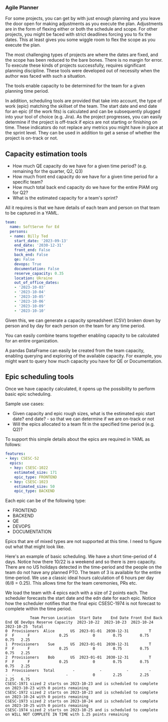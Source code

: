 ### Agile Planner

For some projects, you can get by with just enough planning and you leave the door open for making adjustments as you execute the plan. Adjustments are in the form of flexing either or both the schedule and scope. For other projects, you might be faced with strict deadlines forcing you to fix the dates. This at least gives you some wiggle room to flex the scope as you execute the plan. 

The most challenging types of projects are where the dates are fixed, and the scope has been reduced to the bare bones. There is no margin for error. To execute these kinds of projects successfully, requires significant planning discipline. These tools were developed out of necessity when the author was faced with
such a situation. 

The tools enable capacity to be determined for the team for a given planning time period.

In addition, scheduling tools are provided that take into account, the type of work (epic) matching the skillset of the team. The start date and end date for an epic (if the work fits) is calculated and can be subsequently plugged into your tool of choice (e.g. Jira). As the project progresses, you can easily determine if the project is off-track if epics are not starting or finishing on time. These indicators do not replace any metrics you might have in place at the sprint level. They can be used in addition to get a sense of whether the project is on-track or not.

## Capacity estimation tools

- How much QE capacity do we have for a given time period? (e.g. remaining for the quarter, Q2, Q3)
- How much front end capacity do we have for a given time period for a specific team?
- How much total back end capacity do we have for the entire PIAM org for Q2?
- What is the estimated capacity for a team's sprint?

All it requires is that we have details of each team and person on that team to be captured in a YAML.

```yaml
team:
  name: SoftServe for Ed
  persons:
  - name: Billy Ted
    start_date: '2023-09-13'
    end_date: '2030-12-31'
    front_end: False
    back_end: False
    qe: False
    devops: True
    documentation: False
    reserve_capacity: 0.35
    location: Ukraine
    out_of_office_dates:
    - '2023-10-03'
    - '2023-10-04'
    - '2023-10-05'
    - '2023-10-06'
    - '2023-10-09'
    - '2023-10-10'
```

Given this, we can generate a capacity spreadsheet (CSV) broken down by person and by day for each person on the team for any time period.

You can easily combine teams together enabling capacity to be calculated for an entire organization.

A pandas DataFrame can easily be created from the team capacity, enabling querying and exploring of the available capacity. For example, you might want to query how much capacity you have for QE or Documentation.

## Epic scheduling tools

Once we have capacity calculated, it opens up the possibility to perform basic epic scheduling.

Sample use cases:

- Given capacity and epic rough sizes, what is the estimated epic start date? end date? - so that we can determine if we are on-track or not
- Will the epics allocated to a team fit in the specified time period (e.g. Q2)?

To support this simple details about the epics are required in YAML as follows:

```yaml
features:
- key: CSESC-52
  epics:
  - key: CSESC-1022
    estimated_size: 171
    epic_type: FRONTEND
  - key: CSESC-1023
    estimated_size: 50
    epic_type: BACKEND
```

Each epic can be of the following type:

- FRONTEND 
- BACKEND 
- QE 
- DEVOPS 
- DOCUMENTATION 

Epics that are of mixed types are not supported at this time. I need to figure out what that might look like.

Here's an example of basic scheduling. We have a short time-period of 4 days. Notice how there 10/22 is a weekend and so there is zero capacity. There are no US holidays detected in the time-period and the people on the team do not have any planned PTO. The team of 3 is available for the entire time-period. We use a classic ideal hours calculation of 6 hours per day (6/8 = 0.25). This allows time for the team ceremonies, PRs etc.

We load the team with 4 epics each with a size of 2 points each. The scheduler forecasts the start date and the edn date for each epic. Notice how the
scheduler notifies that the final epic CSESC-1974 is not forecast to complete within the time period.

```
           Team Person Location  Start Date    End Date Front End Back End QE DevOps Reserve Capacity  2023-10-22  2023-10-23  2023-10-24  2023-10-25  Total
0  Provisioners  Alice       US  2023-01-01  2030-12-31         T        F  F      F             0.25           0        0.75        0.75        0.75   2.25
1  Provisioners    Sue       US  2023-01-01  2030-12-31         T        F  F      F             0.25           0        0.75        0.75        0.75   2.25
2  Provisioners    Bob       US  2023-01-01  2030-12-31         T        F  F      F             0.25           0        0.75        0.75        0.75   2.25
3  Provisioners  Total        -           -           -         -        -  -      -                -           0        2.25        2.25        2.25   6.75
CSESC-1971 sized 2 starts on 2023-10-23 and is scheduled to complete on 2023-10-23 with 0 points remaining
CSESC-1972 sized 2 starts on 2023-10-23 and is scheduled to complete on 2023-10-24 with 0 points remaining
CSESC-1973 sized 2 starts on 2023-10-24 and is scheduled to complete on 2023-10-25 with 0 points remaining
CSESC-1974 sized 2 starts on 2023-10-25 and is scheduled to complete on WILL NOT COMPLETE IN TIME with 1.25 points remaining 
```

